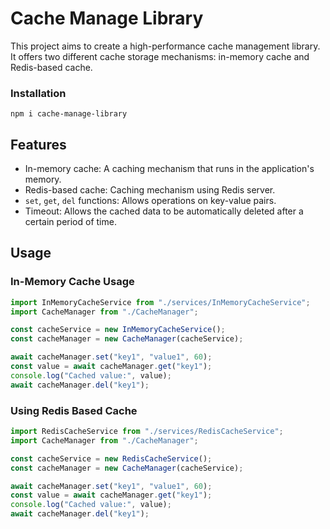 # Cache Manage Library

This project aims to create a high-performance cache management library. It offers two different cache storage mechanisms: in-memory cache and Redis-based cache.

### Installation

```
npm i cache-manage-library
```

## Features

- In-memory cache: A caching mechanism that runs in the application's memory.
- Redis-based cache: Caching mechanism using Redis server.
- `set`, `get`, `del` functions: Allows operations on key-value pairs.
- Timeout: Allows the cached data to be automatically deleted after a certain period of time.

## Usage

### In-Memory Cache Usage

```ts
import InMemoryCacheService from "./services/InMemoryCacheService";
import CacheManager from "./CacheManager";

const cacheService = new InMemoryCacheService();
const cacheManager = new CacheManager(cacheService);

await cacheManager.set("key1", "value1", 60);
const value = await cacheManager.get("key1");
console.log("Cached value:", value);
await cacheManager.del("key1");
```

### Using Redis Based Cache

```ts
import RedisCacheService from "./services/RedisCacheService";
import CacheManager from "./CacheManager";

const cacheService = new RedisCacheService();
const cacheManager = new CacheManager(cacheService);

await cacheManager.set("key1", "value1", 60);
const value = await cacheManager.get("key1");
console.log("Cached value:", value);
await cacheManager.del("key1");
```
